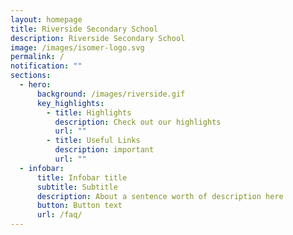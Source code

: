 ```yaml
---
layout: homepage
title: Riverside Secondary School
description: Riverside Secondary School
image: /images/isomer-logo.svg
permalink: /
notification: ""
sections:
  - hero:
      background: /images/riverside.gif
      key_highlights:
        - title: Highlights
          description: Check out our highlights
          url: ""
        - title: Useful Links
          description: important
          url: ""
  - infobar:
      title: Infobar title
      subtitle: Subtitle
      description: About a sentence worth of description here
      button: Button text
      url: /faq/
---
```


